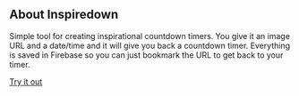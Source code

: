 ## About Inspiredown ##

Simple tool for creating inspirational countdown timers.  You give it an image URL and a date/time
and it will give you back a countdown timer.  Everything is saved in Firebase so you can just 
bookmark the URL to get back to your timer.

[Try it out](http://potatono.github.io/inspiredown/)

